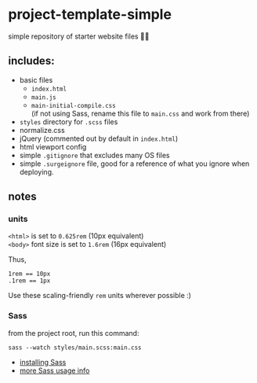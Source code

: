 # project-template-simple

simple repository of starter website files 🌱🌸

## includes:

- basic files
  - `index.html`
  - `main.js`
  - `main-initial-compile.css`
    <br>(if not using Sass, rename this file to `main.css` and work from there)
- `styles` directory for `.scss` files
- normalize.css
- jQuery (commented out by default in `index.html`)
- html viewport config
- simple `.gitignore` that excludes many OS files
- simple `.surgeignore` file, good for a reference of what you ignore when deploying.


## notes

### units

`<html>` is set to `0.625rem` (10px equivalent) <br>`<body>` font size is set to `1.6rem` (16px equivalent)

Thus,
```
1rem == 10px
.1rem == 1px
```

Use these scaling-friendly `rem` units wherever possible :)


### Sass
from the project root, run this command:

```
sass --watch styles/main.scss:main.css
```

- [installing Sass](http://sass-lang.com/install)
- [more Sass usage info](http://sass-lang.com/guide)
